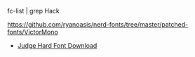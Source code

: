 fc-list | grep Hack

https://github.com/ryanoasis/nerd-fonts/tree/master/patched-fonts/VictorMono

- [Judge Hard Font Download](https://fontmeme.com/fonts/judge-hard-font/)
